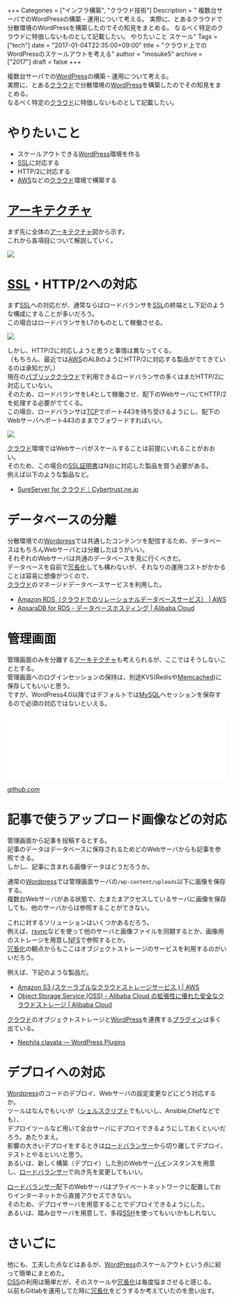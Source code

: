 +++
Categories = ["インフラ構築", "クラウド技術"]
Description = " 複数台サーバでのWordPressの構築・運用について考える。 実際に、とあるクラウドで分散環境のWordPressを構築したのでその知見をまとめる。 なるべく特定のクラウドに特価しないものとして記載したい。  やりたいこと   スケール"
Tags = ["tech"]
date = "2017-01-04T22:35:00+09:00"
title = "クラウド上でのWordPressのスケールアウトを考える"
author = "mosuke5"
archive = ["2017"]
draft = false
+++

<body>
<p>複数台サーバでの<a class="keyword" href="http://d.hatena.ne.jp/keyword/WordPress">WordPress</a>の構築・運用について考える。<br>
実際に、とある<a class="keyword" href="http://d.hatena.ne.jp/keyword/%A5%AF%A5%E9%A5%A6%A5%C9">クラウド</a>で分散環境の<a class="keyword" href="http://d.hatena.ne.jp/keyword/WordPress">WordPress</a>を構築したのでその知見をまとめる。<br>
なるべく特定の<a class="keyword" href="http://d.hatena.ne.jp/keyword/%A5%AF%A5%E9%A5%A6%A5%C9">クラウド</a>に特価しないものとして記載したい。</p>

<!--more-->

<h1>やりたいこと</h1>

<ul>
<li>スケールアウトできる<a class="keyword" href="http://d.hatena.ne.jp/keyword/WordPress">WordPress</a>環境を作る</li>
<li>
<a class="keyword" href="http://d.hatena.ne.jp/keyword/SSL">SSL</a>に対応する</li>
<li>HTTP/2に対応する</li>
<li>
<a class="keyword" href="http://d.hatena.ne.jp/keyword/AWS">AWS</a>などの<a class="keyword" href="http://d.hatena.ne.jp/keyword/%A5%AF%A5%E9%A5%A6%A5%C9">クラウド</a>環境で構築する</li>
</ul>


<h1><a class="keyword" href="http://d.hatena.ne.jp/keyword/%A5%A2%A1%BC%A5%AD%A5%C6%A5%AF%A5%C1%A5%E3">アーキテクチャ</a></h1>

<p>まず先に全体の<a class="keyword" href="http://d.hatena.ne.jp/keyword/%A5%A2%A1%BC%A5%AD%A5%C6%A5%AF%A5%C1%A5%E3">アーキテクチャ</a>図から示す。<br>
これから各項目について解説していく。</p>

<p><span itemscope itemtype="http://schema.org/Photograph"><img src="/image/20170104185455.png"></span></p>

<h1>
<a class="keyword" href="http://d.hatena.ne.jp/keyword/SSL">SSL</a>・HTTP/2への対応</h1>

<p>まず<a class="keyword" href="http://d.hatena.ne.jp/keyword/SSL">SSL</a>への対応だが、通常ならばロードバランサを<a class="keyword" href="http://d.hatena.ne.jp/keyword/SSL">SSL</a>の終端とし下記のような構成にすることが多いだろう。<br>
この場合はロードバランサをL7のものとして稼働させる。</p>

<p><span itemscope itemtype="http://schema.org/Photograph"><img src="/image/20170104190001.png"></span></p>

<p>しかし、HTTP/2に対応しようと思うと事情は異なってくる。<br>
（もちろん、最近では<a class="keyword" href="http://d.hatena.ne.jp/keyword/AWS">AWS</a>のALBのようにHTTP/2に対応する製品がでてきているのは承知だが。）<br>
現在の<a class="keyword" href="http://d.hatena.ne.jp/keyword/%A5%D1%A5%D6%A5%EA%A5%C3%A5%AF%A5%AF%A5%E9%A5%A6%A5%C9">パブリッククラウド</a>で利用できるロードバランサの多くはまだHTTP/2に対応していない。<br>
そのため、ロードバランサをL4として稼働させ、配下のWebサーバにてHTTP/2を処理する必要がでてくる。<br>
この場合、ロードバランサは<a class="keyword" href="http://d.hatena.ne.jp/keyword/TCP">TCP</a>でポート443を待ち受けるようにし、配下のWebサーバへポート443のままでフォワードすればいい。</p>

<p><span itemscope itemtype="http://schema.org/Photograph"><img src="/image/20170104185953.png"></span></p>

<p><a class="keyword" href="http://d.hatena.ne.jp/keyword/%A5%AF%A5%E9%A5%A6%A5%C9">クラウド</a>環境ではWebサーバがスケールすることは前提にいれることがおおい。<br>
そのため、この場合の<a class="keyword" href="http://d.hatena.ne.jp/keyword/SSL%BE%DA%CC%C0%BD%F1">SSL証明書</a>はN台に対応した製品を買う必要がある。<br>
例えば以下のような製品など。</p>

<ul>
<li><a href="https://www.cybertrust.ne.jp/sureserver/productinfo/cloud.html">SureServer for クラウド｜Cybertrust.ne.jp</a></li>
</ul>


<h1>データベースの分離</h1>

<p>分散環境での<a class="keyword" href="http://d.hatena.ne.jp/keyword/Wordpress">Wordpress</a>では共通したコンテンツを配信するため、データベースはもちろんWebサーバとは分離したほうがいい。<br>
それぞれのWebサーバは共通のデータベースを見に行くべきだ。<br>
データベースを自前で<a class="keyword" href="http://d.hatena.ne.jp/keyword/%BE%E9%C4%B9%B2%BD">冗長化</a>しても構わないが、それなりの運用コストがかかることは容易に想像がつくので、<br>
<a class="keyword" href="http://d.hatena.ne.jp/keyword/%A5%AF%A5%E9%A5%A6%A5%C9">クラウド</a>のマネージドデータベースサービスを利用した。</p>

<ul>
<li><a href="https://aws.amazon.com/jp/rds/">Amazon RDS（クラウドでのリレーショナルデータベースサービス） | AWS</a></li>
<li><a href="https://jp.aliyun.com/product/apsaradb-for-rds">ApsaraDB for RDS - データベースホスティング | Alibaba Cloud</a></li>
</ul>


<h1>管理画面</h1>

<p>管理画面のみを分離する<a class="keyword" href="http://d.hatena.ne.jp/keyword/%A5%A2%A1%BC%A5%AD%A5%C6%A5%AF%A5%C1%A5%E3">アーキテクチャ</a>も考えられるが、ここではそうしないこととする。<br>
管理画面へのログインセッションの保持は、別途KVS(Redisや<a class="keyword" href="http://d.hatena.ne.jp/keyword/Memcached">Memcached</a>)に保存してもいいと思う。<br>
ですが、WordPress4.0以降ではデフォルトでは<a class="keyword" href="http://d.hatena.ne.jp/keyword/MySQL">MySQL</a>へセッションを保存するので必須の対応ではないといえる。</p>

<p><iframe src="//hatenablog-parts.com/embed?url=https%3A%2F%2Fgithub.com%2FWordPress%2FWordPress%2Fblob%2Fdd6da701b286579819cd6aa518aa2d7018efd759%2Fwp-includes%2Fclass-wp-user-meta-session-tokens.php" title="WordPress/WordPress" class="embed-card embed-webcard" scrolling="no" frameborder="0" style="display: block; width: 100%; height: 155px; max-width: 500px; margin: 10px 0px;"></iframe><cite class="hatena-citation"><a href="https://github.com/WordPress/WordPress/blob/dd6da701b286579819cd6aa518aa2d7018efd759/wp-includes/class-wp-user-meta-session-tokens.php">github.com</a></cite></p>

<h1>記事で使うアップロード画像などの対応</h1>

<p>管理画面から記事を投稿するとする。<br>
記事のデータはデータベースに保存されるためどのWebサーバからも記事を参照できる。<br>
しかし、記事に含まれる画像データはどうだろうか。</p>

<p>通常の<a class="keyword" href="http://d.hatena.ne.jp/keyword/Wordpress">Wordpress</a>では管理画面サーバの<code>/wp-content/uploads</code>以下に画像を保存する。<br>
複数台Webサーバがある状態で、たまたまアクセスしているサーバに画像を保存しても、他のサーバからは参照することができない。</p>

<p>これに対するソリューションはいくつかあるだろう。<br>
例えば、<a class="keyword" href="http://d.hatena.ne.jp/keyword/rsync">rsync</a>などを使って他のサーバと画像ファイルを同期するとか、画像用のストレージを用意し<a class="keyword" href="http://d.hatena.ne.jp/keyword/NFS">NFS</a>で参照するとか。<br>
<a class="keyword" href="http://d.hatena.ne.jp/keyword/%BE%E9%C4%B9%B2%BD">冗長化</a>の観点からもここはオブジェクトストレージのサービスを利用するのがいいだろう。</p>

<p>例えば、下記のような製品だ。</p>

<ul>
<li><a href="https://aws.amazon.com/jp/s3/">Amazon S3 (スケーラブルなクラウドストレージサービス ) | AWS</a></li>
<li><a href="https://jp.aliyun.com/product/oss">Object Storage Service (OSS) - Alibaba Cloud の拡張性に優れた安全なクラウドストレージ | Alibaba Cloud</a></li>
</ul>


<p><a class="keyword" href="http://d.hatena.ne.jp/keyword/%A5%AF%A5%E9%A5%A6%A5%C9">クラウド</a>のオブジェクトストレージと<a class="keyword" href="http://d.hatena.ne.jp/keyword/WordPress">WordPress</a>を連携する<a class="keyword" href="http://d.hatena.ne.jp/keyword/%A5%D7%A5%E9%A5%B0%A5%A4%A5%F3">プラグイン</a>は多く出ている。</p>

<ul>
<li><a href="https://wordpress.org/plugins/nephila-clavata/">Nephila clavata — WordPress Plugins</a></li>
</ul>


<h1>デプロイへの対応</h1>

<p><a class="keyword" href="http://d.hatena.ne.jp/keyword/Wordpress">Wordpress</a>のコードのデプロイ、Webサーバの設定変更などにどう対応するか。<br>
ツールはなんでもいいが（<a class="keyword" href="http://d.hatena.ne.jp/keyword/%A5%B7%A5%A7%A5%EB%A5%B9%A5%AF%A5%EA%A5%D7%A5%C8">シェルスクリプト</a>でもいいし、Ansible,Chefなどでも）、<br>
デプロイツールなど用いて全台サーバにデプロイできるようにしておくといいだろう。あたりまえ。<br>
影響の大きいデプロイをするときは<a class="keyword" href="http://d.hatena.ne.jp/keyword/%A5%ED%A1%BC%A5%C9%A5%D0%A5%E9%A5%F3%A5%B5%A1%BC">ロードバランサー</a>から切り離してデプロイ、テストとやるといいと思う。<br>
あるいは、新しく構築（デプロイ）した別のWebサー<a class="keyword" href="http://d.hatena.ne.jp/keyword/%A5%D0%A5%A4">バイ</a>ンスタンスを用意し、<a class="keyword" href="http://d.hatena.ne.jp/keyword/%A5%ED%A1%BC%A5%C9%A5%D0%A5%E9%A5%F3%A5%B5%A1%BC">ロードバランサー</a>で向き先を変更してもいい。</p>

<p><a class="keyword" href="http://d.hatena.ne.jp/keyword/%A5%ED%A1%BC%A5%C9%A5%D0%A5%E9%A5%F3%A5%B5%A1%BC">ロードバランサー</a>配下のWebサーバはプライベートネットワークに配置しておりインターネットから直接アクセスできない。<br>
そのため、デプロイサーバを用意することでデプロイできるようにした。<br>
あるいは、踏み台サーバを用意して、多段<a class="keyword" href="http://d.hatena.ne.jp/keyword/SSH">SSH</a>を使ってもいいかもしれない。</p>

<h1>さいごに</h1>

<p>他にも、工夫した点などはあるが、<a class="keyword" href="http://d.hatena.ne.jp/keyword/WordPress">WordPress</a>のスケールアウトという点に絞って簡単にまとめた。<br>
<a class="keyword" href="http://d.hatena.ne.jp/keyword/OSS">OSS</a>の利用は簡単だが、そのスケールや<a class="keyword" href="http://d.hatena.ne.jp/keyword/%BE%E9%C4%B9%B2%BD">冗長化</a>は毎度悩まさせると感じる。<br>
以前もGitlabを運用してた時に<a class="keyword" href="http://d.hatena.ne.jp/keyword/%BE%E9%C4%B9%B2%BD">冗長化</a>をどうするか考えていたのを思い出す。</p>
</body>
